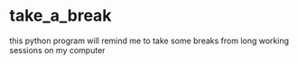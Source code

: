 # take_a_break
this python program will remind me to take some breaks from long working sessions on my computer
